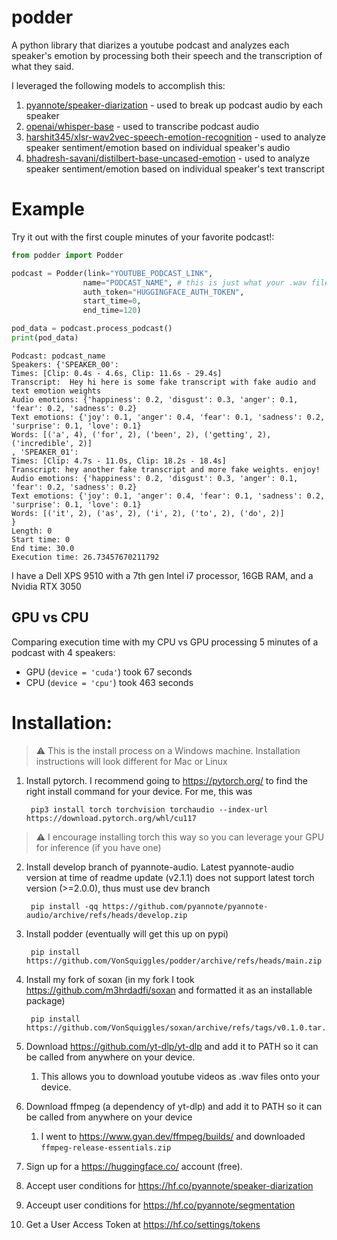 # podder
A python library that diarizes a youtube podcast and analyzes each speaker's emotion by processing both their speech and the transcription of what they said. 

I leveraged the following models to accomplish this:

1. [pyannote/speaker-diarization](https://huggingface.co/pyannote/speaker-diarization) - used to break up podcast audio by each speaker
2. [openai/whisper-base](https://huggingface.co/openai/whisper-base) - used to transcribe podcast audio
3. [harshit345/xlsr-wav2vec-speech-emotion-recognition](https://huggingface.co/harshit345/xlsr-wav2vec-speech-emotion-recognition) - used to analyze speaker sentiment/emotion based on individual speaker's audio
4. [bhadresh-savani/distilbert-base-uncased-emotion](https://huggingface.co/bhadresh-savani/distilbert-base-uncased-emotion) - used to analyze speaker sentiment/emotion based on individual speaker's text transcript

# Example

Try it out with the first couple minutes of your favorite podcast!:
```python
from podder import Podder

podcast = Podder(link="YOUTUBE_PODCAST_LINK",
                name="PODCAST_NAME", # this is just what your .wav files will be named with
                auth_token="HUGGINGFACE_AUTH_TOKEN",
                start_time=0,
                end_time=120)

pod_data = podcast.process_podcast()
print(pod_data)
```
```
Podcast: podcast_name
Speakers: {'SPEAKER_00':
Times: [Clip: 0.4s - 4.6s, Clip: 11.6s - 29.4s]
Transcript:  Hey hi here is some fake transcript with fake audio and text emotion weights
Audio emotions: {'happiness': 0.2, 'disgust': 0.3, 'anger': 0.1, 'fear': 0.2, 'sadness': 0.2}
Text emotions: {'joy': 0.1, 'anger': 0.4, 'fear': 0.1, 'sadness': 0.2, 'surprise': 0.1, 'love': 0.1}
Words: [('a', 4), ('for', 2), ('been', 2), ('getting', 2), ('incredible', 2)]
, 'SPEAKER_01':
Times: [Clip: 4.7s - 11.0s, Clip: 18.2s - 18.4s]
Transcript: hey another fake transcript and more fake weights. enjoy!
Audio emotions: {'happiness': 0.2, 'disgust': 0.3, 'anger': 0.1, 'fear': 0.2, 'sadness': 0.2}
Text emotions: {'joy': 0.1, 'anger': 0.4, 'fear': 0.1, 'sadness': 0.2, 'surprise': 0.1, 'love': 0.1}
Words: [('it', 2), ('as', 2), ('i', 2), ('to', 2), ('do', 2)]
}
Length: 0
Start time: 0
End time: 30.0
Execution time: 26.73457670211792
```

I have a Dell XPS 9510 with a 7th gen Intel i7 processor, 16GB RAM, and a Nvidia RTX 3050
## GPU vs CPU
Comparing execution time with my CPU vs GPU processing 5 minutes of a podcast with 4 speakers:
* GPU (`device = 'cuda'`) took 67 seconds
* CPU (`device = 'cpu'`) took 463 seconds

# Installation:
> :warning: This is the install process on a Windows machine. Installation instructions will look different for Mac or Linux

1. Install pytorch. I recommend going to https://pytorch.org/ to find the right install command for your device. For me, this was

        pip3 install torch torchvision torchaudio --index-url https://download.pytorch.org/whl/cu117

> :warning: I encourage installing torch this way so you can leverage your GPU for inference (if you have one)
2. Install develop branch of pyannote-audio. Latest pyannote-audio version at time of readme update (v2.1.1) does not support latest torch version (>=2.0.0), thus must use dev branch

        pip install -qq https://github.com/pyannote/pyannote-audio/archive/refs/heads/develop.zip

3. Install podder (eventually will get this up on pypi)
        
        pip install https://github.com/VonSquiggles/podder/archive/refs/heads/main.zip

4. Install my fork of soxan (in my fork I took https://github.com/m3hrdadfi/soxan and formatted it as an installable package)

        pip install https://github.com/VonSquiggles/soxan/archive/refs/tags/v0.1.0.tar.gz

5. Download https://github.com/yt-dlp/yt-dlp and add it to PATH so it can be called from anywhere on your device.
   1. This allows you to download youtube videos as .wav files onto your device.
   
6. Download ffmpeg (a dependency of yt-dlp) and add it to PATH so it can be called from anywhere on your device
   1. I went to https://www.gyan.dev/ffmpeg/builds/ and downloaded `ffmpeg-release-essentials.zip`
   
7. Sign up for a https://huggingface.co/ account (free). 
   
8.  Accept user conditions for https://hf.co/pyannote/speaker-diarization
    
9.  Acceupt user conditions for https://hf.co/pyannote/segmentation 
    
10. Get a User Access Token at https://hf.co/settings/tokens
